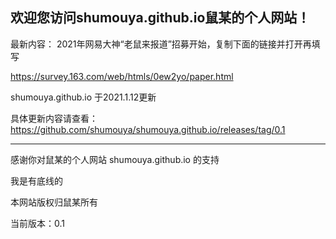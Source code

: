 欢迎您访问shumouya.github.io鼠某的个人网站！
---------------------

最新内容：
2021年网易大神“老鼠来报道”招募开始，复制下面的链接并打开再填写

https://survey.163.com/web/htmls/0ew2yo/paper.html



shumouya.github.io 于2021.1.12更新

具体更新内容请查看：https://github.com/shumouya/shumouya.github.io/releases/tag/0.1


----------------------
感谢你对鼠某的个人网站 shumouya.github.io 的支持



 我是有底线的
 
本网站版权归鼠某所有

当前版本：0.1
